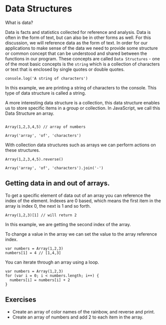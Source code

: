 # Data Structures

What is data?

Data is facts and statistics collected for reference and analysis. Data is often
in the form of text, but can also be in other forms as well. For this discussion,
we will reference data as the form of text. In order for our applications to make
sense of the data we need to provide some structure or common concept that can
be understood and shared between the functions in our program. These concepts
are called `Data Structures` - one of the most basic concepts is the `string` which
is a collection of characters or text that is enclosed by single quotes or double quotes.

```
console.log('A string of characters')
```

In this example, we are printing a string of characters to the console. This type
of data structure is called a string.

A more interesting data structure is a collection, this data structure enables us
to store specific items in a group or collection. In JavaScript, we call this
Data Structure an array.

```

Array(1,2,3,4,5) // array of numbers

Array('array', 'of', 'characters')

```

With collection data structures such as arrays we can perform actions on these
structures.

```
Array(1,2,3,4,5).reverse()
```

```
Array('array', 'of', 'characters').join('-')
```

## Getting data in and out of arrays.

To get a specific element of data out of an array you can reference the index
of the element. Indexes are 0 based, which means the first item in the array is
index 0, the next is 1 and so forth.

```
Array(1,2,3)[1] // will return 2
```

In this example, we are getting the second index of the array.

To change a value in the array we can set the value to the array reference index.

```
var numbers = Array(1,2,3)
numbers[1] = 4 // [1,4,3]
```

You can iterate through an array using a loop.

```
var numbers = Array(1,2,3)
for (var i = 0; i < numbers.length; i++) {
  numbers[i] = numbers[i] + 2
}
```


## Exercises

* Create an array of color names of the rainbow, and reverse and print.
* Create an array of numbers and add 2 to each item in the array.
